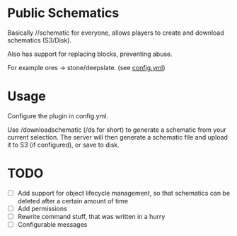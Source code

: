 # Public Schematics
Basically //schematic for everyone, allows players to create and download schematics (S3/Disk).

Also has support for replacing blocks, preventing abuse.

For example ores -> stone/deepslate. (see [config.yml](https://github.com/Badbird5907/PublicSchematics/blob/master/src/main/resources/config.yml))

# Usage
Configure the plugin in config.yml.

Use /downloadschematic (/ds for short) to generate a schematic from your current selection.
The server will then generate a schematic file and upload it to S3 (if configured), or save to disk.

# TODO
 - [ ] Add support for object lifecycle management, so that schematics can be deleted after a certain amount of time 
 - [ ] Add permissions
 - [ ] Rewrite command stuff, that was written in a hurry
 - [ ] Configurable messages
